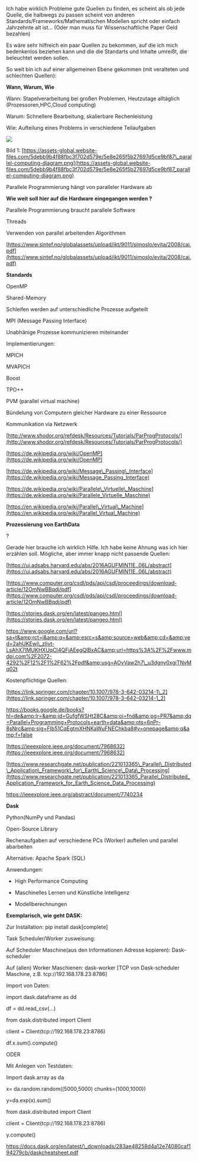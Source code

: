 Ich habe wirklich Probleme gute Quellen zu finden, es scheint als ob jede Quelle, die halbwegs zu passen scheint von anderen Standards/Frameworks/Mathematischen Modellen spricht oder einfach Jahrzehnte alt ist… (Oder man muss für Wissenschaftliche Paper Geld bezahlen)

Es wäre sehr hilfreich ein paar Quellen zu bekommen, auf die ich mich bedenkenlos beziehen kann und die die Standarts und Inhalte umreißt, die beleuchtet werden sollen.

So weit bin ich auf einer allgemeinen Ebene gekommen (mit veralteten und schlechten Quellen):

**Wann, Warum, Wie**

Wann: Stapelverarbeitung bei großen Problemen, Heutzutage alltäglich (Prozessoren,HPC,Cloud computing)

Warum: Schnellere Bearbeitung, skalierbare Rechenleistung

Wie: Aufteilung eines Problems in verschiedene Teilaufgaben

![](RackMultipart20201102-4-1bw009h_html_9355693fbef3ced4.png)

Bild 1: [https://assets-global.website-files.com/5debb9b4f88fbc3f702d579e/5e8e265f5b27697d5ce9bf87\_parallel-computing-diagram.png](https://assets-global.website-files.com/5debb9b4f88fbc3f702d579e/5e8e265f5b27697d5ce9bf87_parallel-computing-diagram.png)

Parallele Programmierung hängt von paralleler Hardware ab

**Wie weit soll hier auf die Hardware eingegangen werden ?**

Parallele Programmierung braucht parallele Software

Threads

Verwenden von parallel arbeitenden Algorithmen

[https://www.sintef.no/globalassets/upload/ikt/9011/simoslo/evita/2008/cai.pdf](https://www.sintef.no/globalassets/upload/ikt/9011/simoslo/evita/2008/cai.pdf)

**Standards**

OpenMP

Shared-Memory

Schleifen werden auf unterschiedliche Prozesse aufgeteilt

MPI (Message Passing Interface)

Unabhänige Prozesse kommunizieren miteinander

Implementierungen:

MPICH

MVAPICH

Boost

TPO++

PVM (parallel virtual machine)

Bündelung von Computern gleicher Hardware zu einer Ressource

Kommunikation via Netzwerk

[http://www.shodor.org/refdesk/Resources/Tutorials/ParProgProtocols/](http://www.shodor.org/refdesk/Resources/Tutorials/ParProgProtocols/)

[https://de.wikipedia.org/wiki/OpenMP](https://de.wikipedia.org/wiki/OpenMP)

[https://de.wikipedia.org/wiki/Message\_Passing\_Interface](https://de.wikipedia.org/wiki/Message_Passing_Interface)

[https://de.wikipedia.org/wiki/Parallele\_Virtuelle\_Maschine](https://de.wikipedia.org/wiki/Parallele_Virtuelle_Maschine)

[https://en.wikipedia.org/wiki/Parallel\_Virtual\_Machine](https://en.wikipedia.org/wiki/Parallel_Virtual_Machine)

**Prozessierung von EarthData**

?

Gerade hier brauche ich wirklich Hilfe. Ich habe keine Ahnung was ich hier erzählen soll. Mögliche, aber immer knapp nicht passende Quellen:

[https://ui.adsabs.harvard.edu/abs/2016AGUFMIN11E..06L/abstract](https://ui.adsabs.harvard.edu/abs/2016AGUFMIN11E..06L/abstract)

[https://www.computer.org/csdl/pds/api/csdl/proceedings/download-article/12OmNwBBqdj/pdf](https://www.computer.org/csdl/pds/api/csdl/proceedings/download-article/12OmNwBBqdj/pdf)

[https://stories.dask.org/en/latest/pangeo.html](https://stories.dask.org/en/latest/pangeo.html)

https://www.google.com/url?sa=t&amp;rct=j&amp;q=&amp;esrc=s&amp;source=web&amp;cd=&amp;ved=2ahUKEwi\_zIivt-LsAhX7IMUKHXUqCI4QFjAEegQIBxAC&amp;url=https%3A%2F%2Fwww.mdpi.com%2F2072-4292%2F12%2F1%2F62%2Fpdf&amp;usg=AOvVaw2h7\_u3dgny0xgiTNvMq02t

Kostenpflichtige Quellen:

[https://link.springer.com/chapter/10.1007/978-3-642-03214-1\_2](https://link.springer.com/chapter/10.1007/978-3-642-03214-1_2)

https://books.google.de/books?hl=de&amp;lr=&amp;id=GufgfWSHt28C&amp;oi=fnd&amp;pg=PR7&amp;dq=Parallel+Programming+Protocols+earth+data&amp;ots=6nPr-8sNrc&amp;sig=FIb51CqEgtmXHNKaWuFNEChkba8#v=onepage&amp;q&amp;f=false

[https://ieeexplore.ieee.org/document/7968632](https://ieeexplore.ieee.org/document/7968632)

[https://www.researchgate.net/publication/221013365\_Parallel\_Distributed\_Application\_Framework\_for\_Earth\_Science\_Data\_Processing](https://www.researchgate.net/publication/221013365_Parallel_Distributed_Application_Framework_for_Earth_Science_Data_Processing)

https://ieeexplore.ieee.org/abstract/document/7740234

**Dask**

Python(NumPy und Pandas)

Open-Source Library

Rechenaufgaben auf verschiedene PCs (Worker) aufteilen und parallel abarbeiten

Alternative: Apache Spark (SQL)

Anwendungen:

- High Performance Computing

- Maschinelles Lernen und Künstliche Intelligenz

- Modellberechnungen

**Exemplarisch, wie geht DASK:**

Zur Installation: pip install dask[complete]

Task Scheduler/Worker zusweisung:

Auf Scheduler Maschine(aus den Informationen Adresse kopieren): Dask-scheduler

Auf (allen) Worker Maschienen: dask-worker [TCP von Dask-scheduler Maschine, z.B. tcp://192.168.178.23:8786]

Import von Daten:

import dask.dataframe as dd

df = dd.read\_csv(...)

from dask.distributed import Client

client = Client(tcp://192.168.178.23:8786)

df.x.sum().compute()

ODER

Mit Anlegen von Testdaten:

Import dask.array as da

x= da.random.random((5000,5000) chunks=(1000,1000))

y=da.exp(x).sum()

from dask.distributed import Client

client = Client(tcp://192.168.178.23:8786)

y.compute()

https://docs.dask.org/en/latest/\_downloads/283ae48258d4a12e74080caf194279cb/daskcheatsheet.pdf